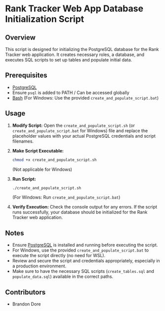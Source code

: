 # Rank Tracker Web App Database Initialization Script

## Overview

This script is designed for initializing the PostgreSQL database for the Rank Tracker web application. It creates necessary roles, a database, and executes SQL scripts to set up tables and populate initial data.

## Prerequisites

- [PostgreSQL](https://www.postgresql.org/download/)
- Ensure `psql` is added to PATH / Can be accessed globally
- [Bash](https://www.gnu.org/software/bash/) (For Windows: Use the provided `create_and_populate_script.bat`)

## Usage

1. **Modify Script:** Open the `create_and_populate_script.sh` (or `create_and_populate_script.bat` for Windows) file and replace the placeholder values with your actual PostgreSQL credentials and script filenames.

2. **Make Script Executable:**

   ```bash
   chmod +x create_and_populate_script.sh
   ```

   (Not applicable for Windows)

3. **Run Script:**

   ```bash
   ./create_and_populate_script.sh
   ```

   (For Windows: Run `create_and_populate_script.bat`)

4. **Verify Execution:**
   Check the console output for any errors. If the script runs successfully, your database should be initialized for the Rank Tracker web application.

## Notes

- Ensure [PostgreSQL](https://www.postgresql.org/docs/) is installed and running before executing the script.
- For Windows, use the provided `create_and_populate_script.bat` to execute the script directly (no need for WSL).
- Review and secure the script and credentials appropriately, especially in a production environment.
- Make sure to have the necessary SQL scripts (`create_tables.sql` and `populate_data.sql`) available in the correct paths.

## Contributors

- Brandon Dore

